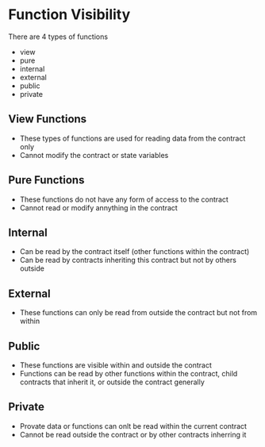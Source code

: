 # Function Visibility

There are 4 types of functions

- view
- pure
- internal
- external
- public
- private

## View Functions

- These types of functions are used for reading data from the contract only
- Cannot modify the contract or state variables

## Pure Functions

- These functions do not have any form of access to the contract
- Cannot read or modify annything in the contract

## Internal

- Can be read by the contract itself (other functions within the contract)
- Can be read by contracts inheriting this contract but not by others outside

## External

- These functions can only be read from outside the contract but not from within

## Public

- These functions are visible within and outside the contract
- Functions can be read by other functions within the contract, child contracts that inherit it, or outside the contract generally

## Private

- Provate data or functions can onlt be read within the current contract
- Cannot be read outside the contract or by other contracts inherring it
